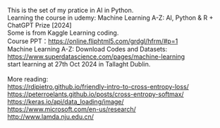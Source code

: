 

This is the set of my pratice in AI in Python.
<br>Learning the course in udemy: Machine Learning A-Z: AI, Python & R + ChatGPT Prize [2024]
<br>Some is from Kaggle Learning coding.
<br> Course PPT：https://online.fliphtml5.com/grdgl/hfrm/#p=1 
<br> Machine Learning A-Z: Download Codes and Datasets: 
<br>https://www.superdatascience.com/pages/machine-learning
<br>start learning at 27th Oct 2024 in Tallaght Dublin.<br>
<br> More reading:
<br> https://rdipietro.github.io/friendly-intro-to-cross-entropy-loss/
<br> https://peterroelants.github.io/posts/cross-entropy-softmax/
<br> https://keras.io/api/data_loading/image/
<br> https://www.microsoft.com/en-us/research/
<br> http://www.lamda.nju.edu.cn/ 

